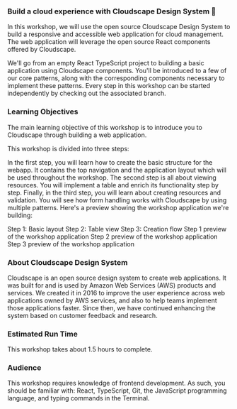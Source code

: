 ### Build a cloud experience with Cloudscape Design System 🚀
In this workshop, we will use the open source Cloudscape Design System  to build a responsive and accessible web application for cloud management. The web application will leverage the open source React components offered by Cloudscape.

We'll go from an empty React TypeScript project to building a basic application using Cloudscape components. You'll be introduced to a few of our core patterns, along with the corresponding components necessary to implement these patterns. Every step in this workshop can be started independently by checking out the associated branch.

### Learning Objectives
The main learning objective of this workshop is to introduce you to Cloudscape through building a web application.

This workshop is divided into three steps:

In the first step, you will learn how to create the basic structure for the webapp. It contains the top navigation and the application layout which will be used throughout the workshop.
The second step is all about viewing resources. You will implement a table and enrich its functionality step by step.
Finally, in the third step, you will learn about creating resources and validation. You will see how form handling works with Cloudscape by using multiple patterns.
Here's a preview showing the workshop application we're building:

Step 1: Basic layout	Step 2: Table view	Step 3: Creation flow
Step 1 preview of the workshop application	Step 2 preview of the workshop application	Step 3 preview of the workshop application
### About Cloudscape Design System
Cloudscape  is an open source design system to create web applications. It was built for and is used by Amazon Web Services (AWS) products and services. We created it in 2016 to improve the user experience across web applications owned by AWS services, and also to help teams implement those applications faster. Since then, we have continued enhancing the system based on customer feedback and research.

### Estimated Run Time
This workshop takes about 1.5 hours to complete.

### Audience
This workshop requires knowledge of frontend development. As such, you should be familiar with: React, TypeScript, Git, the JavaScript programming language, and typing commands in the Terminal.

